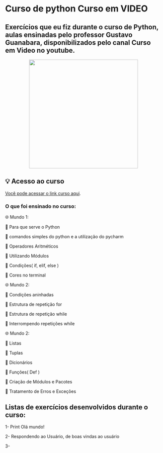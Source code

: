 # Curso de python Curso em VIDEO
 
## Exercícios que eu fiz durante o curso de Python, aulas ensinadas pelo professor Gustavo Guanabara, disponibilizados pelo canal Curso em Video no youtube.


<p align="center">
 <img src="https://cdn.jsdelivr.net/gh/devicons/devicon/icons/python/python-original-wordmark.svg" width="350">
</p>




## 💡 Acesso ao curso
[Você pode acessar o link curso aqui](https://www.youtube.com/watch?v=S9uPNppGsGo&list=PLHz_AreHm4dlKP6QQCekuIPky1CiwmdI6&ab_channel=CursoemV%C3%ADdeo).


### O que foi ensinado no curso:
🌐 Mundo 1:

📍 Para que serve o Python

📍 comandos simples do python e a utilização do pycharm

📍 Operadores Aritméticos

📍 Utilizando Módulos

📍 Condições( if, elif, else )

📍 Cores no terminal

🌐 Mundo 2:

📍 Condições aninhadas

📍 Estrutura de repetição for

📍 Estrutura de repetição while

📍 Interrompendo repetições while

🌐 Mundo 2:

📍 Listas

📍 Tuplas

📍 Dicionários

📍 Funções( Def )

📍 Criação de Módulos e Pacotes

📍 Tratamento de Erros e Exceções



## Listas de exercícios desenvolvidos durante o curso:


 1- Print Olá mundo!
 
 2- Respondendo ao Usuário, de boas vindas ao usuário 
 
 3-


